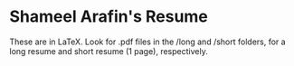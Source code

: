 # Shameel Arafin's Resume

These are in LaTeX. Look for .pdf files in the /long and /short folders, for a long resume and short resume (1 page), respectively.
